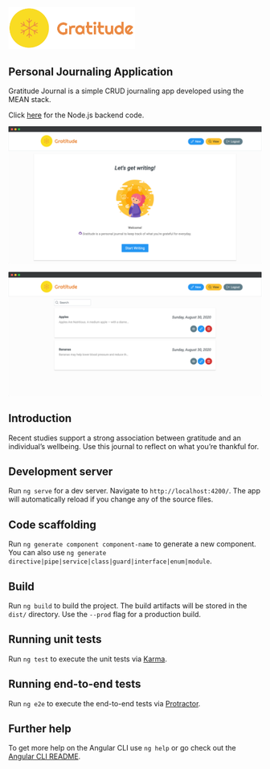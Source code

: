 <p>
  <img alt="logomark" width="50%" src="https://raw.githubusercontent.com/Hansoners/gratitude-app-ui/master/src/assets/logo_transparent.png" />
</p>
<h2>
  Personal Journaling Application
</h2>

Gratitude Journal is a simple CRUD journaling app developed using the MEAN stack.

Click <a href="https://github.com/Hansoners/gratitude-app-api">here</a> for the Node.js backend code.

<p align="center">
  <img
    src="https://raw.githubusercontent.com/Hansoners/gratitude-app-ui/master/src/assets/home.png"
  />
</p>

<p align="center">
  <img
    src="https://raw.githubusercontent.com/Hansoners/gratitude-app-ui/master/src/assets/view.png"
  />
</p>

## Introduction

Recent studies support a strong association between gratitude and an individual’s wellbeing. Use this journal to reflect on what you’re thankful for.

## Development server

Run `ng serve` for a dev server. Navigate to `http://localhost:4200/`. The app will automatically reload if you change any of the source files.

## Code scaffolding

Run `ng generate component component-name` to generate a new component. You can also use `ng generate directive|pipe|service|class|guard|interface|enum|module`.

## Build

Run `ng build` to build the project. The build artifacts will be stored in the `dist/` directory. Use the `--prod` flag for a production build.

## Running unit tests

Run `ng test` to execute the unit tests via [Karma](https://karma-runner.github.io).

## Running end-to-end tests

Run `ng e2e` to execute the end-to-end tests via [Protractor](http://www.protractortest.org/).

## Further help

To get more help on the Angular CLI use `ng help` or go check out the [Angular CLI README](https://github.com/angular/angular-cli/blob/master/README.md).
